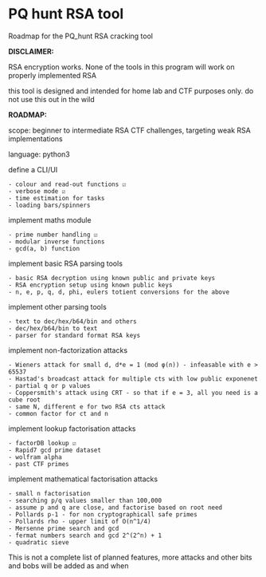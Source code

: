 # PQ hunt RSA tool
Roadmap for the PQ_hunt RSA cracking tool

**DISCLAIMER:**

RSA encryption works. None of the tools in this program will work on properly implemented RSA

this tool is designed and intended for home lab and CTF purposes only. do not use this out in the wild

**ROADMAP:**

scope: beginner to intermediate RSA CTF challenges, targeting weak RSA implementations

language: python3

define a CLI/UI

	- colour and read-out functions ☑
	- verbose mode ☑
	- time estimation for tasks
	- loading bars/spinners

implement maths module

	- prime number handling ☑
	- modular inverse functions
	- gcd(a, b) function

implement basic RSA parsing tools

	- basic RSA decryption using known public and private keys
	- RSA encryption setup using known public keys
	- n, e, p, q, d, phi, eulers totient conversions for the above

implement other parsing tools

	- text to dec/hex/b64/bin and others
	- dec/hex/b64/bin to text
	- parser for standard format RSA keys
	
implement non-factorization attacks

	- Wieners attack for small d, d*e = 1 (mod φ(n)) - infeasable with e > 65537
	- Hastad's broadcast attack for multiple cts with low public exponenet
	- partial q or p values
	- Coppersmith's attack using CRT - so that if e = 3, all you need is a cube root
	- same N, different e for two RSA cts attack
	- common factor for ct and n
	
implement lookup factorisation attacks
 
	- factorDB lookup ☑
	- Rapid7 gcd prime dataset
	- wolfram alpha
	- past CTF primes
  
implement mathematical factorisation attacks
 
	- small n factorisation
	- searching p/q values smaller than 100,000
	- assume p and q are close, and factorise based on root need
	- Pollards p-1 - for non cryptographicall safe primes
	- Pollards rho - upper limit of O(n^1/4)
	- Mersenne prime search and gcd
	- fermat numbers search and gcd 2^(2^n) + 1
	- quadratic sieve
 
 This is not a complete list of planned features, more attacks and other bits and bobs will be added as and when
